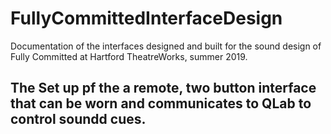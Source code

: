 # FullyCommittedInterfaceDesign
Documentation of the interfaces designed and built for the sound design of Fully Committed at Hartford TheatreWorks, summer 2019.


<H2>The Set up pf the a remote, two button interface that can be worn and communicates to QLab to control soundd cues.</H2>
